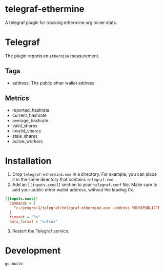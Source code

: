 # telegraf-ethermine
A telegraf plugin for tracking ethermine.org miner stats.

# Telegraf
The plugin reports an `ethermine` measurement.

## Tags
- address: The public ether wallet address

## Metrics
- reported_hashrate
- current_hashrate
- average_hashrate
- valid_shares
- invalid_shares
- stale_shares
- active_workers

# Installation
1. Drop `telegraf-ethermine.exe` in a directory.  For example, you can place it in the same directory that contains `telegraf.exe`.
2. Add an `[[inputs.exec]]` section to your `telegraf.conf` file.  Make sure to add your public ether wallet address, without the leading 0x.

```ini
[[inputs.exec]]
  commands = [
    "c:/progra~1/telegraf/telegraf-ethermine.exe -address YOUREPUBLICTHERWALLETADDRESS"
  ]
  timeout = "5s"
  data_format = "influx"
```

3. Restart the Telegraf service.

# Development
`go build`
